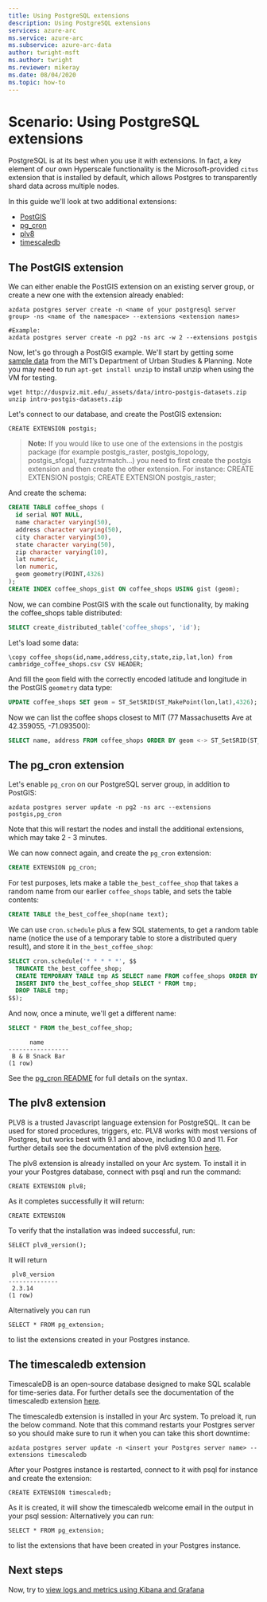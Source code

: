 ```yaml
---
title: Using PostgreSQL extensions
description: Using PostgreSQL extensions
services: azure-arc
ms.service: azure-arc
ms.subservice: azure-arc-data
author: twright-msft
ms.author: twright
ms.reviewer: mikeray
ms.date: 08/04/2020
ms.topic: how-to
---
```


# Scenario: Using PostgreSQL extensions

PostgreSQL is at its best when you use it with extensions. In fact, a key element of our own Hyperscale functionality is the Microsoft-provided `citus` extension that is installed by default, which allows Postgres to transparently shard data across multiple nodes.

In this guide we'll look at two additional extensions:

- [PostGIS](https://postgis.net/)
- [pg_cron](https://github.com/citusdata/pg_cron)
- [plv8](https://plv8.github.io/#plv8)
- [timescaledb](https://github.com/timescale/timescaledb)

## The PostGIS extension

We can either enable the PostGIS extension on an existing server group, or create a new one with the extension already enabled:

```terminal
azdata postgres server create -n <name of your postgresql server group> -ns <name of the namespace> --extensions <extension names>

#Example:
azdata postgres server create -n pg2 -ns arc -w 2 --extensions postgis
```

Now, let's go through a PostGIS example. We'll start by getting some [sample data](http://duspviz.mit.edu/tutorials/intro-postgis/) from the MIT’s Department of Urban Studies & Planning. Note you may need to run `apt-get install unzip` to install unzip when using the VM for testing.

```terminal
wget http://duspviz.mit.edu/_assets/data/intro-postgis-datasets.zip
unzip intro-postgis-datasets.zip
```

Let's connect to our database, and create the PostGIS extension:

```terminal
CREATE EXTENSION postgis;
```

>**Note:** If you would like to use one of the extensions in the postgis package (for example postgis_raster, postgis_topology, postgis_sfcgal, fuzzystrmatch...) you need to first create the postgis extension and then create the other extension. For instance: CREATE EXTENSION postgis; CREATE EXTENSION postgis_raster;

And create the schema:

```sql
CREATE TABLE coffee_shops (
  id serial NOT NULL,
  name character varying(50),
  address character varying(50),
  city character varying(50),
  state character varying(50),
  zip character varying(10),
  lat numeric,
  lon numeric,
  geom geometry(POINT,4326)
);
CREATE INDEX coffee_shops_gist ON coffee_shops USING gist (geom);
```

Now, we can combine PostGIS with the scale out functionality, by making the coffee_shops table distributed:

```sql
SELECT create_distributed_table('coffee_shops', 'id');
```

Let's load some data:

```terminal
\copy coffee_shops(id,name,address,city,state,zip,lat,lon) from cambridge_coffee_shops.csv CSV HEADER;
```

And fill the `geom` field with the correctly encoded latitude and longitude in the PostGIS `geometry` data type:

```sql
UPDATE coffee_shops SET geom = ST_SetSRID(ST_MakePoint(lon,lat),4326);
```

Now we can list the coffee shops closest to MIT (77 Massachusetts Ave at 42.359055, -71.093500):

```sql
SELECT name, address FROM coffee_shops ORDER BY geom <-> ST_SetSRID(ST_MakePoint(-71.093500,42.359055),4326);
```

## The pg_cron extension

Let's enable `pg_cron` on our PostgreSQL server group, in addition to PostGIS:

```terminal
azdata postgres server update -n pg2 -ns arc --extensions postgis,pg_cron
```

Note that this will restart the nodes and install the additional extensions, which may take 2 - 3 minutes.

We can now connect again, and create the `pg_cron` extension:

```sql
CREATE EXTENSION pg_cron;
```

For test purposes, lets make a table `the_best_coffee_shop` that takes a random name from our earlier `coffee_shops` table, and sets the table contents:

```sql
CREATE TABLE the_best_coffee_shop(name text);
```

We can use `cron.schedule` plus a few SQL statements, to get a random table name (notice the use of a temporary table to store a distributed query result), and store it in `the_best_coffee_shop`:

```sql
SELECT cron.schedule('* * * * *', $$
  TRUNCATE the_best_coffee_shop;
  CREATE TEMPORARY TABLE tmp AS SELECT name FROM coffee_shops ORDER BY random() LIMIT 1;
  INSERT INTO the_best_coffee_shop SELECT * FROM tmp;
  DROP TABLE tmp;
$$);
```

And now, once a minute, we'll get a different name:

```sql
SELECT * FROM the_best_coffee_shop;
```

```terminal
      name
-----------------
 B & B Snack Bar
(1 row)
```

See the [pg_cron README](https://github.com/citusdata/pg_cron) for full details on the syntax.

## The plv8 extension

PLV8 is a trusted Javascript language extension for PostgreSQL. It can be used for stored procedures, triggers, etc. 
PLV8 works with most versions of Postgres, but works best with 9.1 and above, including 10.0 and 11. For further details see the documentation of the plv8 extension [here](https://plv8.github.io/#plv8).

The plv8 extension is already installed on your Arc system. To install it in your your Postgres database, connect with psql and run the command:

```terminal
CREATE EXTENSION plv8;
```

As it completes successfully it will return:

```terminal
CREATE EXTENSION
```

To verify that the installation was indeed successful, run:

```terminal
SELECT plv8_version();
```

It will return

```terminal
 plv8_version
--------------
 2.3.14
(1 row)
```

Alternatively you can run

```terminal
SELECT * FROM pg_extension;
```

to list the extensions created in your Postgres instance.

## The timescaledb extension

TimescaleDB is an open-source database designed to make SQL scalable for time-series data. For further details see the documentation of the timescaledb extension [here](https://github.com/timescale/timescaledb).

The timescaledb extension is installed in your Arc system. To preload it, run the below command. Note that this command restarts your Postgres server so you should make sure to run it when you can take this short downtime:

```terminal
azdata postgres server update -n <insert your Postgres server name> --extensions timescaledb
```

After your Postgres instance is restarted, connect to it with psql for instance and create the extension:

```terminal
CREATE EXTENSION timescaledb;
```

As it is created, it will show the timescaledb welcome email in the output in your psql session:
Alternatively you can run:

```terminal
SELECT * FROM pg_extension;
```

to list the extensions that have been created in your Postgres instance.

## Next steps

Now, try to [view logs and metrics using Kibana and Grafana](005-monitor-grafana-kibana.md)
